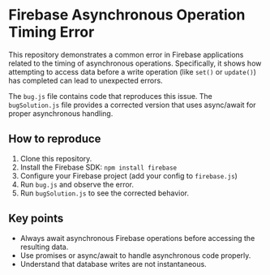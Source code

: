 # Firebase Asynchronous Operation Timing Error

This repository demonstrates a common error in Firebase applications related to the timing of asynchronous operations.  Specifically, it shows how attempting to access data before a write operation (like `set()` or `update()`) has completed can lead to unexpected errors.

The `bug.js` file contains code that reproduces this issue. The `bugSolution.js` file provides a corrected version that uses async/await for proper asynchronous handling.

## How to reproduce

1.  Clone this repository.
2.  Install the Firebase SDK: `npm install firebase`
3.  Configure your Firebase project (add your config to `firebase.js`)
4.  Run `bug.js` and observe the error. 
5.  Run `bugSolution.js` to see the corrected behavior.

## Key points

* Always await asynchronous Firebase operations before accessing the resulting data.
* Use promises or async/await to handle asynchronous code properly.
* Understand that database writes are not instantaneous.
